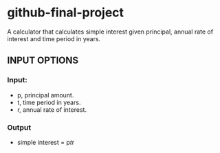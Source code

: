 # github-final-project

A calculator that calculates simple interest given principal, annual rate of interest and time period in years.

## INPUT OPTIONS

### Input:
   
   - p, principal amount.
   - t, time period in years.
   - r, annual rate of interest.
   
### Output
   
   - simple interest = p*t*r
